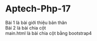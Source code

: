 # Aptech-Php-17
Bài 1 là bài giới thiệu bản thân
<br>
Bài 2 là bài chia cột
<br>
main.html là bài chia cột bằng bootstrap4
